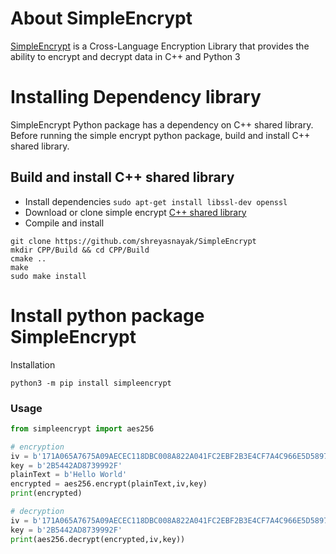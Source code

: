 # About SimpleEncrypt

[SimpleEncrypt](https://github.com/shreyasnayak/SimpleEncrypt) is a Cross-Language Encryption Library that provides the ability to encrypt and decrypt data in C++ and Python 3

# Installing Dependency library

SimpleEncrypt Python package has a dependency on C++ shared library. Before running the simple encrypt python package, build and install C++ shared library.

## Build and install C++ shared library

- Install dependencies `sudo apt-get install libssl-dev openssl`
- Download or clone simple encrypt [C++ shared library](https://github.com/shreyasnayak/SimpleEncrypt/tree/main/CPP)
- Compile and install

```
git clone https://github.com/shreyasnayak/SimpleEncrypt
mkdir CPP/Build && cd CPP/Build
cmake ..
make
sudo make install
```

# Install python package SimpleEncrypt

Installation

```
python3 -m pip install simpleencrypt
```

### Usage

```python
from simpleencrypt import aes256

# encryption
iv = b'171A065A7675A09AECEC118DBC008A822A041FC2EBF2B3E4CF7A4C966E5D5897'
key = b'2B5442AD8739992F'
plainText = b'Hello World'
encrypted = aes256.encrypt(plainText,iv,key)
print(encrypted)

# decryption
iv = b'171A065A7675A09AECEC118DBC008A822A041FC2EBF2B3E4CF7A4C966E5D5897'
key = b'2B5442AD8739992F'
print(aes256.decrypt(encrypted,iv,key))
```
